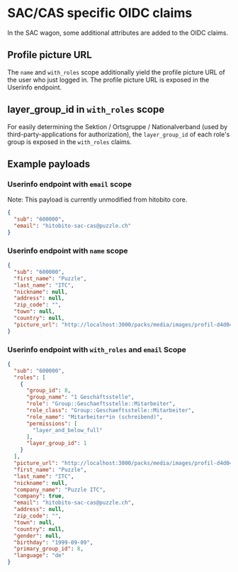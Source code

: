 # SAC/CAS specific OIDC claims

In the SAC wagon, some additional attributes are added to the OIDC claims.

## Profile picture URL
The `name` and `with_roles` scope additionally yield the profile picture URL of the user who just logged in. The profile picture URL is exposed in the Userinfo endpoint.

## layer_group_id in `with_roles` scope
For easily determining the Sektion / Ortsgruppe / Nationalverband (used by third-party-applications for authorization), the `layer_group_id` of each role's group is exposed in the `with_roles` claims.

## Example payloads

### Userinfo endpoint with `email` scope
Note: This payload is currently unmodified from hitobito core.
```json
{
  "sub": "600000",
  "email": "hitobito-sac-cas@puzzle.ch"
}
```

### Userinfo endpoint with `name` scope
```json
{
  "sub": "600000",
  "first_name": "Puzzle",
  "last_name": "ITC",
  "nickname": null,
  "address": null,
  "zip_code": "",
  "town": null,
  "country": null,
  "picture_url": "http://localhost:3000/packs/media/images/profil-d4d04543c5d265981cecf6ce059f2c5d.png"
}
```

### Userinfo endpoint with `with_roles` and `email` Scope
```json
{
  "sub": "600000",
  "roles": [
    {
      "group_id": 8,
      "group_name": "1 Geschäftsstelle",
      "role": "Group::Geschaeftsstelle::Mitarbeiter",
      "role_class": "Group::Geschaeftsstelle::Mitarbeiter",
      "role_name": "Mitarbeiter*in (schreibend)",
      "permissions": [
        "layer_and_below_full"
      ],
      "layer_group_id": 1
    }
  ],
  "picture_url": "http://localhost:3000/packs/media/images/profil-d4d04543c5d265981cecf6ce059f2c5d.png",
  "first_name": "Puzzle",
  "last_name": "ITC",
  "nickname": null,
  "company_name": "Puzzle ITC",
  "company": true,
  "email": "hitobito-sac-cas@puzzle.ch",
  "address": null,
  "zip_code": "",
  "town": null,
  "country": null,
  "gender": null,
  "birthday": "1999-09-09",
  "primary_group_id": 8,
  "language": "de"
}
```
